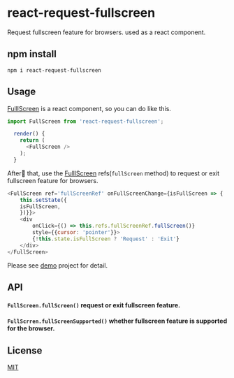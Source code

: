 # react-request-fullscreen 
Request fullscreen feature for browsers. used as a react component.

## npm install
```script
npm i react-request-fullscreen
```

## Usage
[FulllScreen](https://github.com/TUBB/react-fullscreen/blob/master/src/FullScreen.js) is a react component, so you can do like this.
```javascript
import FullScreen from 'react-request-fullscreen';
```
```javascript
  render() {
    return (
      <FullScreen />
    );
  }
```
After that, use the [FulllScreen](https://github.com/TUBB/react-fullscreen/blob/master/src/FullScreen.js) refs(`fullScreen` method) to request or exit fullscreen feature for browsers.
```javascript
<FullScreen ref='fullScreenRef' onFullScreenChange={isFullScreen => {
    this.setState({
    isFullScreen,
    })}}>
    <div 
        onClick={() => this.refs.fullScreenRef.fullScreen()} 
        style={{cursor: 'pointer'}}>
        {!this.state.isFullScreen ? 'Request' : 'Exit'}
    </div>
</FullScreen>
```
Please see [demo](https://github.com/TUBB/react-fullscreen/blob/master/examples/demo/src/App.js) project for detail.

## API
#### `FullScreen.fullScreen()` request or exit fullscreen feature.
#### `FullScrren.fullScreenSupported()` whether fullscreen feature is supported for the browser.

## License
[MIT](https://opensource.org/licenses/MIT)